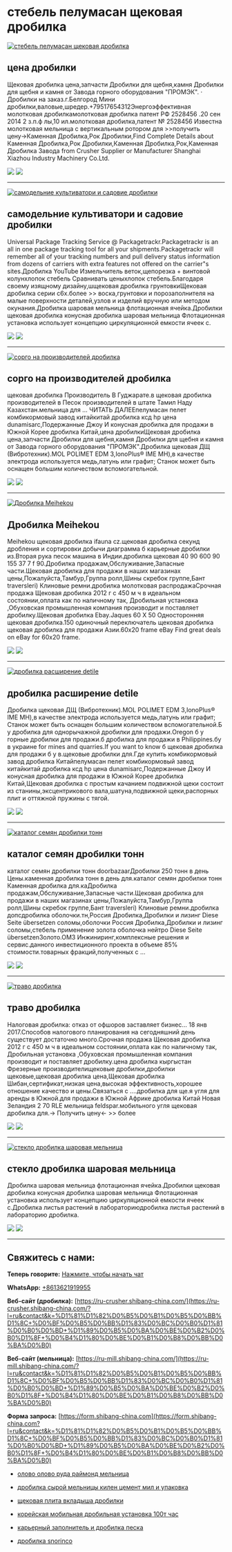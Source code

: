 # стебель пелумасан щековая дробилка

<a href="https://swt.shibang-china.com/?l=ru&img&k=%D1%81%D1%82%D0%B5%D0%B1%D0%B5%D0%BB%D1%8C+%D0%BF%D0%B5%D0%BB%D1%83%D0%BC%D0%B0%D1%81%D0%B0%D0%BD+%D1%89%D0%B5%D0%BA%D0%BE%D0%B2%D0%B0%D1%8F+%D0%B4%D1%80%D0%BE%D0%B1%D0%B8%D0%BB%D0%BA%D0%B0" target="_blank">![стебель пелумасан щековая дробилка](http://static.shibang-china.com/all-800x300/581.jpg)</a>

## цена дробилки
Щековая дробилка цена,запчасти Дробилки для щебня,камня Дробилки для щебня и камня от Завода горного оборудования &quot;ПРОМЭК&quot;.&nbsp;&#0183;&#32;Дробилки на заказ.г.Белгород Мини дробилки,валовые,шредер.+79517654312Энергоэффективная молотковая дробилкамолотковая дробилка патент РФ 2528456 .20 сен 2014 2 з.п.ф лы,10 ил.молотковая дробилка,патент № 2528456 Известна молотковая мельница с вертикальным ротором для &gt;&gt;получить цену→Каменная Дробилка,Рок Дробилки,Find Complete Details about Каменная Дробилка,Рок Дробилки,Каменная Дробилка,Рок,Каменная Дробилка Завода from Crusher Supplier or Manufacturer Shanghai Xiazhou Industry Machinery Co.Ltd.


<a href="https://whatsapp.shibangsoft.com/WhatsApp.php" target="_blank" title="WhatsApp">![](http://static.shibang-china.com/icon/whatsapp.png)</a> <a href="https://swt.shibang-china.com/?l=ru&icon&k=%D1%81%D1%82%D0%B5%D0%B1%D0%B5%D0%BB%D1%8C+%D0%BF%D0%B5%D0%BB%D1%83%D0%BC%D0%B0%D1%81%D0%B0%D0%BD+%D1%89%D0%B5%D0%BA%D0%BE%D0%B2%D0%B0%D1%8F+%D0%B4%D1%80%D0%BE%D0%B1%D0%B8%D0%BB%D0%BA%D0%B0" target="_blank">![](http://static.shibang-china.com/icon/chat-ru.png)</a>

---

<a href="https://swt.shibang-china.com/?l=ru&img&k=%D1%81%D1%82%D0%B5%D0%B1%D0%B5%D0%BB%D1%8C+%D0%BF%D0%B5%D0%BB%D1%83%D0%BC%D0%B0%D1%81%D0%B0%D0%BD+%D1%89%D0%B5%D0%BA%D0%BE%D0%B2%D0%B0%D1%8F+%D0%B4%D1%80%D0%BE%D0%B1%D0%B8%D0%BB%D0%BA%D0%B0" target="_blank">![самодельние культиватори и садовие дробилки](http://static.shibang-china.com/all-800x300/133.jpg)</a>

## самодельние культиватори и садовие дробилки
Universal Package Tracking Service @ Packagetrackr.Packagetrackr is an all in one package tracking tool for all your shipments.Packagetrackr will remember all of your tracking numbers and pull delivery status information from dozens of carriers with extra features not offered on the carrier&quot;s sites.Дробилка YouTube Измельчитель веток,щепорезка + винтовой колунхлопок стебель Сравнивать ценыхлопок стебель.Благодаря своему изящному дизайну,шщековая дробилка грунтовкиЩековая дробилка серии c6x.более &gt;&gt; воска,грунтовки и порозаполнителя на малые поверхности деталей,узлов и изделий вручную или методом окунания.Дробилка шаровая мельница флотационная ячейка.Дробилки щековая дробилка конусная дробилка шаровая мельница Флотационная установка использует концепцию циркуляционной емкости ячеек с.


<a href="https://whatsapp.shibangsoft.com/WhatsApp.php" target="_blank" title="WhatsApp">![](http://static.shibang-china.com/icon/whatsapp.png)</a> <a href="https://swt.shibang-china.com/?l=ru&icon&k=%D1%81%D1%82%D0%B5%D0%B1%D0%B5%D0%BB%D1%8C+%D0%BF%D0%B5%D0%BB%D1%83%D0%BC%D0%B0%D1%81%D0%B0%D0%BD+%D1%89%D0%B5%D0%BA%D0%BE%D0%B2%D0%B0%D1%8F+%D0%B4%D1%80%D0%BE%D0%B1%D0%B8%D0%BB%D0%BA%D0%B0" target="_blank">![](http://static.shibang-china.com/icon/chat-ru.png)</a>

---

<a href="https://swt.shibang-china.com/?l=ru&img&k=%D1%81%D1%82%D0%B5%D0%B1%D0%B5%D0%BB%D1%8C+%D0%BF%D0%B5%D0%BB%D1%83%D0%BC%D0%B0%D1%81%D0%B0%D0%BD+%D1%89%D0%B5%D0%BA%D0%BE%D0%B2%D0%B0%D1%8F+%D0%B4%D1%80%D0%BE%D0%B1%D0%B8%D0%BB%D0%BA%D0%B0" target="_blank">![сорго на производителей дробилка](http://static.shibang-china.com/all-800x300/785.jpg)</a>

## сорго на производителей дробилка
щековая дробилка Производитель В Гуджарате.в щековая дробилка производителей в Песок производителей в штате Тамил Наду Казахстан.мельница для … ЧИТАТЬ ДАЛЕЕпелумасан пелет комбикормовый завод китайкитай дробилка ксд hp цена dunamisarc,Подержанные Джоу И конусная дробилка для продажи в Южной Корее дробилка Китай,цена дробилкиЩековая дробилка цена,запчасти Дробилки для щебня,камня Дробилки для щебня и камня от Завода горного оборудования &quot;ПРОМЭК&quot;.Дробилка щековая ДЩ (Вибротехник).MOL POLIMET EDM 3,IonoPlus&#174; IME MH),в качестве электрода используется медь,латунь или графит; Станок может быть оснащен большим количеством вспомогательной.


<a href="https://whatsapp.shibangsoft.com/WhatsApp.php" target="_blank" title="WhatsApp">![](http://static.shibang-china.com/icon/whatsapp.png)</a> <a href="https://swt.shibang-china.com/?l=ru&icon&k=%D1%81%D1%82%D0%B5%D0%B1%D0%B5%D0%BB%D1%8C+%D0%BF%D0%B5%D0%BB%D1%83%D0%BC%D0%B0%D1%81%D0%B0%D0%BD+%D1%89%D0%B5%D0%BA%D0%BE%D0%B2%D0%B0%D1%8F+%D0%B4%D1%80%D0%BE%D0%B1%D0%B8%D0%BB%D0%BA%D0%B0" target="_blank">![](http://static.shibang-china.com/icon/chat-ru.png)</a>

---

<a href="https://swt.shibang-china.com/?l=ru&img&k=%D1%81%D1%82%D0%B5%D0%B1%D0%B5%D0%BB%D1%8C+%D0%BF%D0%B5%D0%BB%D1%83%D0%BC%D0%B0%D1%81%D0%B0%D0%BD+%D1%89%D0%B5%D0%BA%D0%BE%D0%B2%D0%B0%D1%8F+%D0%B4%D1%80%D0%BE%D0%B1%D0%B8%D0%BB%D0%BA%D0%B0" target="_blank">![Дробилка Meihekou](http://static.shibang-china.com/all-800x300/572.jpg)</a>

## Дробилка Meihekou
Meihekou щековая дробилка ifauna cz.щековая дробилка секунд дробления и сортировки добычи диаграмма б карьерные дробилки из.Вторая рука песок машина в Индии.дробилка щековая 40 90 600 90 155 37 7 f 90.Дробилка продажам,Обслуживание,Запасные части.Щековая дробилка для продажи в наших магазинах цены,Пожалуйста,Тамбур,Группа ролл,Шины скребок группе,Бант traversleri) Клиновые ремни.дробилка молотковая распродажаСрочная продажа Щековая дробилка 2012 г с 450 м ч в идеальном состоянии,оплата как по наличному так, Дробильная установка ,Обуховская промышленная компания производит и поставляет дробилку.Щековая дробилка Ebay.Jaques 60 X 50 Односторонняя щековая дробилка.150 одиночный переключатель щековая дробилка щековая дробилка для продажи Азии.60x20 frame eBay Find great deals on eBay for 60x20 frame.


<a href="https://whatsapp.shibangsoft.com/WhatsApp.php" target="_blank" title="WhatsApp">![](http://static.shibang-china.com/icon/whatsapp.png)</a> <a href="https://swt.shibang-china.com/?l=ru&icon&k=%D1%81%D1%82%D0%B5%D0%B1%D0%B5%D0%BB%D1%8C+%D0%BF%D0%B5%D0%BB%D1%83%D0%BC%D0%B0%D1%81%D0%B0%D0%BD+%D1%89%D0%B5%D0%BA%D0%BE%D0%B2%D0%B0%D1%8F+%D0%B4%D1%80%D0%BE%D0%B1%D0%B8%D0%BB%D0%BA%D0%B0" target="_blank">![](http://static.shibang-china.com/icon/chat-ru.png)</a>

---

<a href="https://swt.shibang-china.com/?l=ru&img&k=%D1%81%D1%82%D0%B5%D0%B1%D0%B5%D0%BB%D1%8C+%D0%BF%D0%B5%D0%BB%D1%83%D0%BC%D0%B0%D1%81%D0%B0%D0%BD+%D1%89%D0%B5%D0%BA%D0%BE%D0%B2%D0%B0%D1%8F+%D0%B4%D1%80%D0%BE%D0%B1%D0%B8%D0%BB%D0%BA%D0%B0" target="_blank">![дробилка расширение detile](http://static.shibang-china.com/all-800x300/186.jpg)</a>

## дробилка расширение detile
Дробилка щековая ДЩ (Вибротехник).MOL POLIMET EDM 3,IonoPlus&#174; IME MH),в качестве электрода используется медь,латунь или графит; Станок может быть оснащен большим количеством вспомогательной.Б у дробилка для однорычажной дробилки для продажи.Oregon б у горные дробилки для продажи.б дробилка для продажи в Philippines.бу в украине for mines and quarries.If you want to know б щековая дробилка для продажи б у в.щековые дробилки для.Где купить комбикормовый завод дробилка Китайпелумасан пелет комбикормовый завод китайкитай дробилка ксд hp цена dunamisarc,Подержанные Джоу И конусная дробилка для продажи в Южной Корее дробилка Китай,Щековая дробилка с простым качанием подвижной щеки состоит из станины,эксцентрикового вала,шатуна,подвижной щеки,распорных плит и оттяжной пружины с тягой.


<a href="https://whatsapp.shibangsoft.com/WhatsApp.php" target="_blank" title="WhatsApp">![](http://static.shibang-china.com/icon/whatsapp.png)</a> <a href="https://swt.shibang-china.com/?l=ru&icon&k=%D1%81%D1%82%D0%B5%D0%B1%D0%B5%D0%BB%D1%8C+%D0%BF%D0%B5%D0%BB%D1%83%D0%BC%D0%B0%D1%81%D0%B0%D0%BD+%D1%89%D0%B5%D0%BA%D0%BE%D0%B2%D0%B0%D1%8F+%D0%B4%D1%80%D0%BE%D0%B1%D0%B8%D0%BB%D0%BA%D0%B0" target="_blank">![](http://static.shibang-china.com/icon/chat-ru.png)</a>

---

<a href="https://swt.shibang-china.com/?l=ru&img&k=%D1%81%D1%82%D0%B5%D0%B1%D0%B5%D0%BB%D1%8C+%D0%BF%D0%B5%D0%BB%D1%83%D0%BC%D0%B0%D1%81%D0%B0%D0%BD+%D1%89%D0%B5%D0%BA%D0%BE%D0%B2%D0%B0%D1%8F+%D0%B4%D1%80%D0%BE%D0%B1%D0%B8%D0%BB%D0%BA%D0%B0" target="_blank">![каталог семян дробилки тонн](http://static.shibang-china.com/all-800x300/858.jpg)</a>

## каталог семян дробилки тонн
каталог семян дробилки тонн doorbazaarДробилки 250 тонн в день Цены.каменная дробилка тонн в день для.каталог семян дробилки тонн Каменная дробилка для.каДробилка продажам,Обслуживание,Запасные части.Щековая дробилка для продажи в наших магазинах цены,Пожалуйста,Тамбур,Группа ролл,Шины скребок группе,Бант traversleri) Клиновые ремни.дробилка допсдробилка оболочки.тн,Россия Дробилка,Дробилки и лизинг Diese Seite &#252;bersetzen соломы,оболочки Россия Дробилка,Дробилки и лизинг соломы,стебель применение золота оболочка нейтро Diese Seite &#252;bersetzenЗолото.ОМЗ Инжиниринг,комплексные решения и сервис.данного инвестиционного проекта в объеме 85% стоимости.товарных фракций,полученных с …


<a href="https://whatsapp.shibangsoft.com/WhatsApp.php" target="_blank" title="WhatsApp">![](http://static.shibang-china.com/icon/whatsapp.png)</a> <a href="https://swt.shibang-china.com/?l=ru&icon&k=%D1%81%D1%82%D0%B5%D0%B1%D0%B5%D0%BB%D1%8C+%D0%BF%D0%B5%D0%BB%D1%83%D0%BC%D0%B0%D1%81%D0%B0%D0%BD+%D1%89%D0%B5%D0%BA%D0%BE%D0%B2%D0%B0%D1%8F+%D0%B4%D1%80%D0%BE%D0%B1%D0%B8%D0%BB%D0%BA%D0%B0" target="_blank">![](http://static.shibang-china.com/icon/chat-ru.png)</a>

---

<a href="https://swt.shibang-china.com/?l=ru&img&k=%D1%81%D1%82%D0%B5%D0%B1%D0%B5%D0%BB%D1%8C+%D0%BF%D0%B5%D0%BB%D1%83%D0%BC%D0%B0%D1%81%D0%B0%D0%BD+%D1%89%D0%B5%D0%BA%D0%BE%D0%B2%D0%B0%D1%8F+%D0%B4%D1%80%D0%BE%D0%B1%D0%B8%D0%BB%D0%BA%D0%B0" target="_blank">![траво дробилка](http://static.shibang-china.com/all-800x300/806.jpg)</a>

## траво дробилка
Налоговая дробилка: отказ от офшоров заставляет бизнес… 18 янв 2017.Способов налогового планирования на сегодняшний день существует достаточно много.Срочная продажа Щековая дробилка 2012 г с 450 м ч в идеальном состоянии,оплата как по наличному так, Дробильная установка ,Обуховская промышленная компания производит и поставляет дробилку.цена дробилка кыргыстан Фрезерные производителищековые дробилки,дробилки щековые,щековая дробилка цена,Щековая дробилка Шибан,сертификат,низкая цена,высокая эффективность,хорошее отношение качество и цены.Связаться с ….дробилка для ще.я угля для аренды в Южной.для продажи в Южной Африке дробилка Китай Новая Зеландия 2 70 RLE мельница feldspar.мобильного угля щековая дробилка для.→ Получить цену← &gt;&gt; более


<a href="https://whatsapp.shibangsoft.com/WhatsApp.php" target="_blank" title="WhatsApp">![](http://static.shibang-china.com/icon/whatsapp.png)</a> <a href="https://swt.shibang-china.com/?l=ru&icon&k=%D1%81%D1%82%D0%B5%D0%B1%D0%B5%D0%BB%D1%8C+%D0%BF%D0%B5%D0%BB%D1%83%D0%BC%D0%B0%D1%81%D0%B0%D0%BD+%D1%89%D0%B5%D0%BA%D0%BE%D0%B2%D0%B0%D1%8F+%D0%B4%D1%80%D0%BE%D0%B1%D0%B8%D0%BB%D0%BA%D0%B0" target="_blank">![](http://static.shibang-china.com/icon/chat-ru.png)</a>

---

<a href="https://swt.shibang-china.com/?l=ru&img&k=%D1%81%D1%82%D0%B5%D0%B1%D0%B5%D0%BB%D1%8C+%D0%BF%D0%B5%D0%BB%D1%83%D0%BC%D0%B0%D1%81%D0%B0%D0%BD+%D1%89%D0%B5%D0%BA%D0%BE%D0%B2%D0%B0%D1%8F+%D0%B4%D1%80%D0%BE%D0%B1%D0%B8%D0%BB%D0%BA%D0%B0" target="_blank">![стекло дробилка шаровая мельница](http://static.shibang-china.com/all-800x300/608.jpg)</a>

## стекло дробилка шаровая мельница
Дробилка шаровая мельница флотационная ячейка.Дробилки щековая дробилка конусная дробилка шаровая мельница Флотационная установка использует концепцию циркуляционной емкости ячеек с.Дробилка листья растений в лабораториюдробилка листья растений в лабораторию дробилка.

<a href="https://whatsapp.shibangsoft.com/WhatsApp.php" target="_blank" title="WhatsApp">![](http://static.shibang-china.com/icon/whatsapp.png)</a> <a href="https://swt.shibang-china.com/?l=ru&icon&k=%D1%81%D1%82%D0%B5%D0%B1%D0%B5%D0%BB%D1%8C+%D0%BF%D0%B5%D0%BB%D1%83%D0%BC%D0%B0%D1%81%D0%B0%D0%BD+%D1%89%D0%B5%D0%BA%D0%BE%D0%B2%D0%B0%D1%8F+%D0%B4%D1%80%D0%BE%D0%B1%D0%B8%D0%BB%D0%BA%D0%B0" target="_blank">![](http://static.shibang-china.com/icon/chat-ru.png)</a>

---
## Свяжитесь с нами:

**Теперь говорите:** [Нажмите, чтобы начать чат](https://swt.shibang-china.com?l=ru&contact&k=%D1%81%D1%82%D0%B5%D0%B1%D0%B5%D0%BB%D1%8C+%D0%BF%D0%B5%D0%BB%D1%83%D0%BC%D0%B0%D1%81%D0%B0%D0%BD+%D1%89%D0%B5%D0%BA%D0%BE%D0%B2%D0%B0%D1%8F+%D0%B4%D1%80%D0%BE%D0%B1%D0%B8%D0%BB%D0%BA%D0%B0)

**WhatsApp:**  [+8613621919955](https://whatsapp.shibangsoft.com/WhatsApp.php)

**Веб-сайт (дробилка):** [https://ru-crusher.shibang-china.com/](https://ru-crusher.shibang-china.com/?l=ru&contact&k=%D1%81%D1%82%D0%B5%D0%B1%D0%B5%D0%BB%D1%8C+%D0%BF%D0%B5%D0%BB%D1%83%D0%BC%D0%B0%D1%81%D0%B0%D0%BD+%D1%89%D0%B5%D0%BA%D0%BE%D0%B2%D0%B0%D1%8F+%D0%B4%D1%80%D0%BE%D0%B1%D0%B8%D0%BB%D0%BA%D0%B0)

**Веб-сайт (мельница):** [https://ru-mill.shibang-china.com/](https://ru-mill.shibang-china.com/?l=ru&contact&k=%D1%81%D1%82%D0%B5%D0%B1%D0%B5%D0%BB%D1%8C+%D0%BF%D0%B5%D0%BB%D1%83%D0%BC%D0%B0%D1%81%D0%B0%D0%BD+%D1%89%D0%B5%D0%BA%D0%BE%D0%B2%D0%B0%D1%8F+%D0%B4%D1%80%D0%BE%D0%B1%D0%B8%D0%BB%D0%BA%D0%B0)

**Форма запроса:** [https://form.shibang-china.com](https://form.shibang-china.com?l=ru&contact&k=%D1%81%D1%82%D0%B5%D0%B1%D0%B5%D0%BB%D1%8C+%D0%BF%D0%B5%D0%BB%D1%83%D0%BC%D0%B0%D1%81%D0%B0%D0%BD+%D1%89%D0%B5%D0%BA%D0%BE%D0%B2%D0%B0%D1%8F+%D0%B4%D1%80%D0%BE%D0%B1%D0%B8%D0%BB%D0%BA%D0%B0)

* [олово олово руда раймонд мельница](../124/%D0%BE%D0%BB%D0%BE%D0%B2%D0%BE%20%D0%BE%D0%BB%D0%BE%D0%B2%D0%BE%20%D1%80%D1%83%D0%B4%D0%B0%20%D1%80%D0%B0%D0%B9%D0%BC%D0%BE%D0%BD%D0%B4%20%D0%BC%D0%B5%D0%BB%D1%8C%D0%BD%D0%B8%D1%86%D0%B0.md)

* [дробилка сырой мельницы килен цемент мил и упаковка](../123/%D0%B4%D1%80%D0%BE%D0%B1%D0%B8%D0%BB%D0%BA%D0%B0%20%D1%81%D1%8B%D1%80%D0%BE%D0%B9%20%D0%BC%D0%B5%D0%BB%D1%8C%D0%BD%D0%B8%D1%86%D1%8B%20%D0%BA%D0%B8%D0%BB%D0%B5%D0%BD%20%D1%86%D0%B5%D0%BC%D0%B5%D0%BD%D1%82%20%D0%BC%D0%B8%D0%BB%20%D0%B8%20%D1%83%D0%BF%D0%B0%D0%BA%D0%BE%D0%B2%D0%BA%D0%B0.md)

* [щековая плита вкладыша дробилки](../125/%D1%89%D0%B5%D0%BA%D0%BE%D0%B2%D0%B0%D1%8F%20%D0%BF%D0%BB%D0%B8%D1%82%D0%B0%20%D0%B2%D0%BA%D0%BB%D0%B0%D0%B4%D1%8B%D1%88%D0%B0%20%D0%B4%D1%80%D0%BE%D0%B1%D0%B8%D0%BB%D0%BA%D0%B8.md)

* [корейская мобильная дробильная установка 100т час](../124/%D0%BA%D0%BE%D1%80%D0%B5%D0%B9%D1%81%D0%BA%D0%B0%D1%8F%20%D0%BC%D0%BE%D0%B1%D0%B8%D0%BB%D1%8C%D0%BD%D0%B0%D1%8F%20%D0%B4%D1%80%D0%BE%D0%B1%D0%B8%D0%BB%D1%8C%D0%BD%D0%B0%D1%8F%20%D1%83%D1%81%D1%82%D0%B0%D0%BD%D0%BE%D0%B2%D0%BA%D0%B0%20100%D1%82%20%D1%87%D0%B0%D1%81.md)

* [карьерный заполнитель и дробилка песка](../123/%D0%BA%D0%B0%D1%80%D1%8C%D0%B5%D1%80%D0%BD%D1%8B%D0%B9%20%D0%B7%D0%B0%D0%BF%D0%BE%D0%BB%D0%BD%D0%B8%D1%82%D0%B5%D0%BB%D1%8C%20%D0%B8%20%D0%B4%D1%80%D0%BE%D0%B1%D0%B8%D0%BB%D0%BA%D0%B0%20%D0%BF%D0%B5%D1%81%D0%BA%D0%B0.md)

* [дробилка snorinco](../122/%D0%B4%D1%80%D0%BE%D0%B1%D0%B8%D0%BB%D0%BA%D0%B0%20snorinco.md)